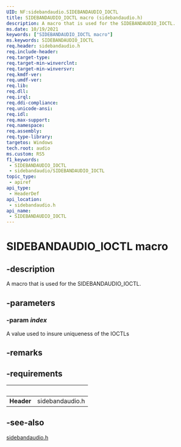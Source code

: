 ```yaml
---
UID: NF:sidebandaudio.SIDEBANDAUDIO_IOCTL
title: SIDEBANDAUDIO_IOCTL macro (sidebandaudio.h)
description: A macro that is used for the SIDEBANDAUDIO_IOCTL.
ms.date: 10/19/2021
keywords: ["SIDEBANDAUDIO_IOCTL macro"]
ms.keywords: SIDEBANDAUDIO_IOCTL
req.header: sidebandaudio.h
req.include-header: 
req.target-type: 
req.target-min-winverclnt: 
req.target-min-winversvr: 
req.kmdf-ver: 
req.umdf-ver: 
req.lib: 
req.dll: 
req.irql: 
req.ddi-compliance: 
req.unicode-ansi: 
req.idl: 
req.max-support: 
req.namespace: 
req.assembly: 
req.type-library: 
targetos: Windows
tech.root: audio
ms.custom: RS5
f1_keywords:
 - SIDEBANDAUDIO_IOCTL
 - sidebandaudio/SIDEBANDAUDIO_IOCTL
topic_type:
 - apiref
api_type:
 - HeaderDef
api_location:
 - sidebandaudio.h
api_name:
 - SIDEBANDAUDIO_IOCTL
---
```


# SIDEBANDAUDIO_IOCTL macro


## -description

A macro that is used for the SIDEBANDAUDIO_IOCTL.

## -parameters

### -param _index_

A value used to insure uniqueness of the IOCTLs

## -remarks

## -requirements

| &nbsp; | &nbsp; |
| ---- |:---- |
| **Header** | sidebandaudio.h |

## -see-also

[sidebandaudio.h](index.md)

